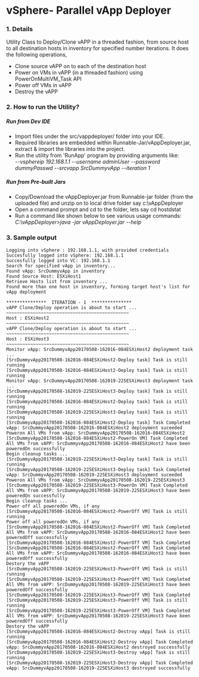 # vSphere- Parallel vApp Deployer
### 1. Details
Utility Class to Deploy/Clone vAPP in a threaded fashion, from source host to all destination hosts in inventory for specified number iterations. It does the following operations,
 * Clone source vAPP on to each of the destination host
 * Power on VMs in vAPP (in a threaded fashion) using PowerOnMultiVM_Task API
 * Power off VMs in vAPP
 * Destroy the vAPP

### 2. How to run the Utility?
##### Run from Dev IDE

 * Import files under the src/vappdeployer/ folder into your IDE.
 * Required libraries are embedded within Runnable-Jar/vAppDeployer.jar, extract & import the libraries into the project.
 *  Run the utility from 'RunApp' program by providing arguments like:  
 _--vsphereip 192.168.1.1 --username adminUser --password dummyPasswd --srcvapp SrcDummyvApp --iteration 1_

##### Run from Pre-built Jars
 * Copy/Download the vAppDeployer.jar from Runnable-jar folder (from the uploaded file) and unzip on to local drive folder say c:\vAppDeployer
 * Open a command prompt and cd to the folder, lets say cd hostdstat
 * Run a command like shown below to see various usage commands:  
 _C:\vAppDeployer>java -jar vAppDeployer.jar --help_
 
### 3. Sample output
```
Logging into vSphere : 192.168.1.1, with provided credentials
Succesfully logged into vSphere: 192.168.1.1
Succesfully logged into VC: 192.168.1.1
Search for specified vApp in inventory...
Found vApp: SrcDummyvApp in inventory
Found Source Host: ESXiHost1
Retrieve Hosts list from inventory ...
Found more than one host in inventory, forming target host's list for vApp deployment

***************  ITERATION - 1  *************** 
vAPP Clone/Deploy operation is about to start ...
~~~~~~~~~~~~~~~~~~~~~~~~~~~~~~~~~~~~~~~~~~~~~~
Host : ESXiHost2
~~~~~~~~~~~~~~~~~~~~~~~~~~~~~~~~~~~~~~~~~~~~~~
vAPP Clone/Deploy operation is about to start ...
~~~~~~~~~~~~~~~~~~~~~~~~~~~~~~~~~~~~~~~~~~~~~~
Host : ESXiHost3
~~~~~~~~~~~~~~~~~~~~~~~~~~~~~~~~~~~~~~~~~~~~~~
Monitor vApp: SrcDummyvApp20170508-162016-084ESXiHost2 deployment task ...
[SrcDummyvApp20170508-162016-084ESXiHost2-Deploy task] Task is still running
[SrcDummyvApp20170508-162016-084ESXiHost2-Deploy task] Task is still running
Monitor vApp: SrcDummyvApp20170508-162019-225ESXiHost3 deployment task ...
[SrcDummyvApp20170508-162019-225ESXiHost3-Deploy task] Task is still running
[SrcDummyvApp20170508-162016-084ESXiHost2-Deploy task] Task is still running
[SrcDummyvApp20170508-162019-225ESXiHost3-Deploy task] Task is still running
[SrcDummyvApp20170508-162016-084ESXiHost2-Deploy task] Task Completed
vApp: SrcDummyvApp20170508-162016-084ESXiHost2 deployment suceeded
Poweron All VMs from vApp: SrcDummyvApp20170508-162016-084ESXiHost2
[SrcDummyvApp20170508-162016-084ESXiHost2-PowerOn VM] Task Completed
All VMs from vAPP: SrcDummyvApp20170508-162016-084ESXiHost2 have been poweredOn successfully
Begin cleanup tasks ...
[SrcDummyvApp20170508-162019-225ESXiHost3-Deploy task] Task is still running
[SrcDummyvApp20170508-162019-225ESXiHost3-Deploy task] Task Completed
vApp: SrcDummyvApp20170508-162019-225ESXiHost3 deployment suceeded
Poweron All VMs from vApp: SrcDummyvApp20170508-162019-225ESXiHost3
[SrcDummyvApp20170508-162019-225ESXiHost3-PowerOn VM] Task Completed
All VMs from vAPP: SrcDummyvApp20170508-162019-225ESXiHost3 have been poweredOn successfully
Begin cleanup tasks ...
Power off all poweredOn VMs, if any
[SrcDummyvApp20170508-162016-084ESXiHost2-PowerOff VM] Task is still running
Power off all poweredOn VMs, if any
[SrcDummyvApp20170508-162016-084ESXiHost2-PowerOff VM] Task Completed
All VMs from vAPP: SrcDummyvApp20170508-162016-084ESXiHost2 have been poweredOff successfully
[SrcDummyvApp20170508-162016-084ESXiHost2-PowerOff VM] Task Completed
[SrcDummyvApp20170508-162016-084ESXiHost2-PowerOff VM] Task Completed
All VMs from vAPP: SrcDummyvApp20170508-162016-084ESXiHost2 have been poweredOff successfully
Destory the vAPP
[SrcDummyvApp20170508-162019-225ESXiHost3-PowerOff VM] Task is still running
[SrcDummyvApp20170508-162019-225ESXiHost3-PowerOff VM] Task Completed
All VMs from vAPP: SrcDummyvApp20170508-162019-225ESXiHost3 have been poweredOff successfully
[SrcDummyvApp20170508-162019-225ESXiHost3-PowerOff VM] Task Completed
[SrcDummyvApp20170508-162019-225ESXiHost3-PowerOff VM] Task is still running
[SrcDummyvApp20170508-162019-225ESXiHost3-PowerOff VM] Task Completed
All VMs from vAPP: SrcDummyvApp20170508-162019-225ESXiHost3 have been poweredOff successfully
Destory the vAPP
[SrcDummyvApp20170508-162016-084ESXiHost2-Destroy vApp] Task is still running
[SrcDummyvApp20170508-162016-084ESXiHost2-Destroy vApp] Task Completed
vApp: SrcDummyvApp20170508-162016-084ESXiHost2 destroyed successfully
[SrcDummyvApp20170508-162019-225ESXiHost3-Destroy vApp] Task is still running
[SrcDummyvApp20170508-162019-225ESXiHost3-Destroy vApp] Task Completed
vApp: SrcDummyvApp20170508-162019-225ESXiHost3 destroyed successfully
```
